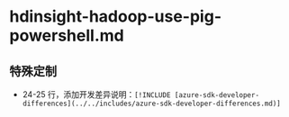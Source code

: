 # hdinsight-hadoop-use-pig-powershell.md

## 特殊定制

* 24-25 行，添加开发差异说明：`[!INCLUDE [azure-sdk-developer-differences](../../includes/azure-sdk-developer-differences.md)]`